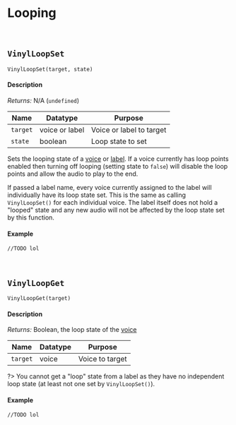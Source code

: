 # Looping

&nbsp;

## `VinylLoopSet`

`VinylLoopSet(target, state)`

<!-- tabs:start -->

#### **Description**

*Returns:* N/A (`undefined`)

|Name    |Datatype      |Purpose                 |
|--------|--------------|------------------------|
|`target`|voice or label|Voice or label to target|
|`state` |boolean       |Loop state to set       |

Sets the looping state of a [voice](Voice) or [label](Label). If a voice currently has loop points enabled then turning off looping (setting state to `false`) will disable the loop points and allow the audio to play to the end.

If passed a label name, every voice currently assigned to the label will individually have its loop state set. This is the same as calling `VinylLoopSet()` for each individual voice. The label itself does not hold a "looped" state and any new audio will not be affected by the loop state set by this function.

#### **Example**

```gml
//TODO lol
```

<!-- tabs:end -->

&nbsp;

## `VinylLoopGet`

`VinylLoopGet(target)`

<!-- tabs:start -->

#### **Description**

*Returns:* Boolean, the loop state of the [voice](Voices)

|Name    |Datatype|Purpose        |
|--------|--------|---------------|
|`target`|voice   |Voice to target|

?> You cannot get a "loop" state from a label as they have no independent loop state (at least not one set by `VinylLoopSet()`).


#### **Example**

```gml
//TODO lol
```

<!-- tabs:end -->